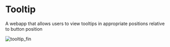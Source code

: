 # Tooltip
A webapp that allows users to view tooltips in appropriate positions relative to button position

![tooltip_fin](https://user-images.githubusercontent.com/24850718/32123084-bf49505e-bb17-11e7-9dff-13a3c6be3734.gif)
